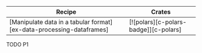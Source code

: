 | Recipe | Crates |
|--------|--------|
| [Manipulate data in a tabular format][ex-data-processing-dataframes] | [![polars][c-polars-badge]][c-polars] |

<div class="hidden">
TODO P1
</div>
